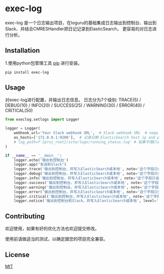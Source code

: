 # exec-log

exec-log 是一个日志输出项目，在loguru的基础集成日志输出到控制台、输出到Slack、并结合CMRESHandler把日记记录到ElasticSearch，
更容易的对日志进行分析。

## Installation

1.使用python包管理工具 [pip](https://pypi.org/project/exec-log/) 进行安装。

```bash
pip install exec-log
```

## Usage
对exec-log进行配置，并输出日志信息。
日志分为7个级别: TRACE(5) / DEBUG(10) / INFO(20) / SUCCESS(25) / WARNING(30) / ERROR(40) / CRITICAL(50)

```python
from execlog.setlogs import Logger

logger = Logger(
    webhook_url='Your Slack webhook URL',  # Slack webhook URL  # noqa
    es_hosts=['172.0.0.1:9200'],  # 记录日期 ElasticSearch host ip and port
    # log_path=f'{proj_root}/site/logs/running_status.log' # 如果不用ElasticSearch可以自定义log保存路径或使用默认路径
)

if __name__ == '__main__':
    logger.echo('输出到控制台')
    logger.app("发送到Slack")
    logger.trace('输出到控制台，并写入ElasticSearch或本地', note='这个字段只会在es显示，es字段名会变成extra.note, note可以随情况更改， 相应es字段名也会动态更改。')
    logger.debug('输出到控制台，并写入ElasticSearch或本地', note='这个字段只会在es显示，es字段名会变成extra.note, note可以随情况更改， 相应es字段名也会动态更改。')
    logger.info('输出到控制台，并写入ElasticSearch或本地', note='这个字段只会在es显示，es字段名会变成extra.note, note可以随情况更改， 相应es字段名也会动态更改。')
    logger.success('输出到控制台，并写入ElasticSearch或本地', note='这个字段只会在es显示，es字段名会变成extra.note, note可以随情况更改， 相应es字段名也会动态更改。')
    logger.warning('输出到控制台，并写入ElasticSearch或本地', note='这个字段只会在es显示，es字段名会变成extra.note, note可以随情况更改， 相应es字段名也会动态更改。')
    logger.error('输出到控制台，并写入ElasticSearch或本地', note='这个字段只会在es显示，es字段名会变成extra.note, note可以随情况更改， 相应es字段名也会动态更改。')
    logger.critical('输出到控制台，并写入ElasticSearch或本地', note='这个字段只会在es显示，es字段名会变成extra.note, note可以随情况更改， 相应es字段名也会动态更改。')
    logger.notice('输出到控制台和Slack，并写入ElasticSearch或本地', level='INFO', note='这个字段只会在es显示，es字段名会变成extra.note, note可以随情况更改， 相应es字段名也会动态更改。')
```
## Contributing
欢迎使用，如果有好的优化方法也欢迎提交修改。

使用前请做适当的测试，以确定跟您的项目完全兼容。

## License
[MIT](https://choosealicense.com/licenses/mit/)